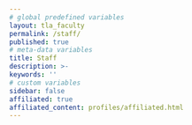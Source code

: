 ```yaml
---
# global predefined variables
layout: tla_faculty
permalink: /staff/
published: true
# meta-data variables
title: Staff
description: >-
keywords: ''
# custom variables
sidebar: false
affiliated: true
affiliated_content: profiles/affiliated.html
---
```


